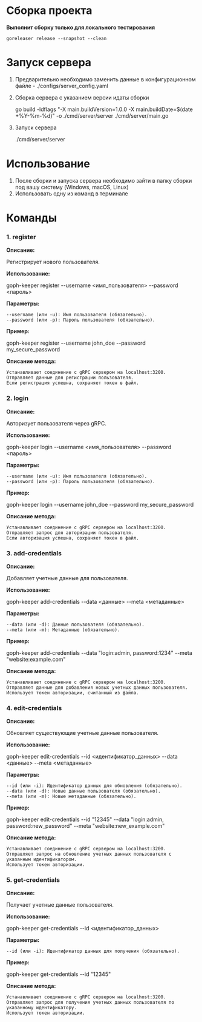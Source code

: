 # Сборка проекта
**Выполнит сборку только для локального тестирования**

    goreleaser release --snapshot --clean


# Запуск сервера

1. Предварительно необходимо заменить данные в конфигурационном файле - ./configs/server_config.yaml

2. Сборка сервера с указанием версии идаты сборки


    go build -ldflags "-X main.buildVersion=1.0.0 -X main.buildDate=$(date +%Y-%m-%d)" -o ./cmd/server/server ./cmd/server/main.go

3. Запуск сервера


    ./cmd/server/server

# Использование

1. После сборки и запуска сервера необходимо зайти в папку сборки под вашу систему (Windows, macOS, Linux)
2. Использовать одну из команд в терминале

# Команды
### 1. register

**Описание:** 

Регистрирует нового пользователя.

**Использование:**

goph-keeper register --username <имя_пользователя> --password <пароль>

**Параметры:**

    --username (или -u): Имя пользователя (обязательно).
    --password (или -p): Пароль пользователя (обязательно).

**Пример:**

goph-keeper register --username john_doe --password my_secure_password

**Описание метода:**

    Устанавливает соединение с gRPC сервером на localhost:3200.
    Отправляет данные для регистрации пользователя.
    Если регистрация успешна, сохраняет токен в файл.

### 2. login

**Описание:** 

Авторизует пользователя через gRPC.

**Использование:**

goph-keeper login --username <имя_пользователя> --password <пароль>

**Параметры:**

    --username (или -u): Имя пользователя (обязательно).
    --password (или -p): Пароль пользователя (обязательно).

**Пример:**

goph-keeper login --username john_doe --password my_secure_password

**Описание метода:**

    Устанавливает соединение с gRPC сервером на localhost:3200.
    Отправляет запрос для авторизации пользователя.
    Если авторизация успешна, сохраняет токен в файл.

### 3. add-credentials

**Описание:** 

Добавляет учетные данные для пользователя.

**Использование:**

goph-keeper add-credentials --data <данные> --meta <метаданные>

**Параметры:**

    --data (или -d): Данные пользователя (обязательно).
    --meta (или -m): Метаданные (обязательно).

**Пример:**

goph-keeper add-credentials --data "login:admin, password:1234" --meta "website:example.com"

**Описание метода:**

    Устанавливает соединение с gRPC сервером на localhost:3200.
    Отправляет данные для добавления новых учетных данных пользователя.
    Использует токен авторизации, считанный из файла.

### 4. edit-credentials

**Описание:** 

Обновляет существующие учетные данные пользователя.

**Использование:**

goph-keeper edit-credentials --id <идентификатор_данных> --data <данные> --meta <метаданные>

**Параметры:**

    --id (или -i): Идентификатор данных для обновления (обязательно).
    --data (или -d): Новые данные пользователя (обязательно).
    --meta (или -m): Новые метаданные (обязательно).

**Пример:**

goph-keeper edit-credentials --id "12345" --data "login:admin, password:new_password" --meta "website:new_example.com"

**Описание метода:**

    Устанавливает соединение с gRPC сервером на localhost:3200.
    Отправляет запрос на обновление учетных данных пользователя с указанным идентификатором.
    Использует токен авторизации.

### 5. get-credentials

**Описание:** 

Получает учетные данные пользователя.

**Использование:**

goph-keeper get-credentials --id <идентификатор_данных>

**Параметры:**

    --id (или -i): Идентификатор данных для получения (обязательно).

**Пример:**

goph-keeper get-credentials --id "12345"

**Описание метода:**

    Устанавливает соединение с gRPC сервером на localhost:3200.
    Отправляет запрос для получения учетных данных пользователя по указанному идентификатору.
    Использует токен авторизации.